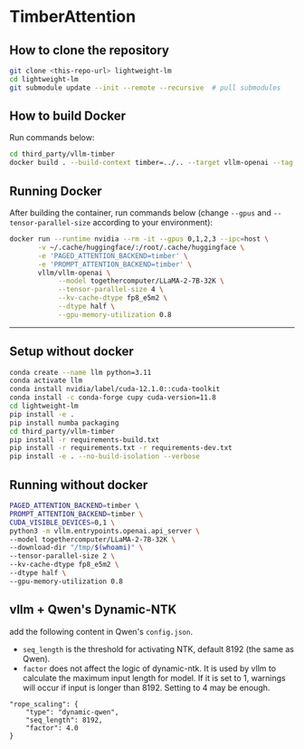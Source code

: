 # TimberAttention

## How to clone the repository

```bash
git clone <this-repo-url> lightweight-lm
cd lightweight-lm
git submodule update --init --remote --recursive  # pull submodules
````

## How to build Docker

Run commands below:

```bash
cd third_party/vllm-timber
docker build . --build-context timber=../.. --target vllm-openai --tag vllm/vllm-openai
```

## Running Docker

After building the container, run commands below (change `--gpus` and `--tensor-parallel-size` according to your environment):

```bash
docker run --runtime nvidia --rm -it --gpus 0,1,2,3 --ipc=host \
       -v ~/.cache/huggingface/:/root/.cache/huggingface \
       -e 'PAGED_ATTENTION_BACKEND=timber' \
       -e 'PROMPT_ATTENTION_BACKEND=timber' \
       vllm/vllm-openai \
            --model togethercomputer/LLaMA-2-7B-32K \
            --tensor-parallel-size 4 \
            --kv-cache-dtype fp8_e5m2 \
            --dtype half \
            --gpu-memory-utilization 0.8
```
----

## Setup without docker
```bash
conda create --name llm python=3.11
conda activate llm
conda install nvidia/label/cuda-12.1.0::cuda-toolkit
conda install -c conda-forge cupy cuda-version=11.8
cd lightweight-lm
pip install -e .
pip install numba packaging
cd third_party/vllm-timber
pip install -r requirements-build.txt
pip install -r requirements.txt -r requirements-dev.txt
pip install -e . --no-build-isolation --verbose
```

## Running without docker
```bash
PAGED_ATTENTION_BACKEND=timber \  
PROMPT_ATTENTION_BACKEND=timber \
CUDA_VISIBLE_DEVICES=0,1 \
python3 -m vllm.entrypoints.openai.api_server \
--model togethercomputer/LLaMA-2-7B-32K \
--download-dir "/tmp/$(whoami)" \
--tensor-parallel-size 2 \
--kv-cache-dtype fp8_e5m2 \
--dtype half \
--gpu-memory-utilization 0.8
```


## vllm + Qwen's Dynamic-NTK

add the following content in Qwen's `config.json`. 

- `seq_length` is the threshold for activating NTK, default 8192 (the same as Qwen).
- `factor` does not affect the logic of dynamic-ntk. It is used by vllm to calculate the maximum input length for model. If it is set to 1, warnings will occur if input is longer than 8192. Setting to 4 may be enough.

```
"rope_scaling": {
    "type": "dynamic-qwen",
    "seq_length": 8192,
    "factor": 4.0
}
```